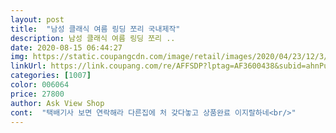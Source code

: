 ```yaml
---
layout: post 
title:  "남성 클래식 여름 링딩 쪼리 국내제작" 
description: 남성 클래식 여름 링딩 쪼리 ..
date: 2020-08-15 06:44:27 
img: https://static.coupangcdn.com/image/retail/images/2020/04/23/12/3/1df1b216-fbbb-43bb-b3e6-44b0b78767cd.jpg 
linkUrl: https://link.coupang.com/re/AFFSDP?lptag=AF3600438&subid=ahnPublicAsk&pageKey=1504526459&itemId=2583102307&vendorItemId=70575326108&traceid=V0-113-99087a813f31bba5 
categories: [1007] 
color: 006064 
price: 27800 
author: Ask View Shop 
cont:  "택배기사 보면 연락해라 다른집에 처 갖다놓고 상품완료 이지랄하네<br/>" 
---
```

